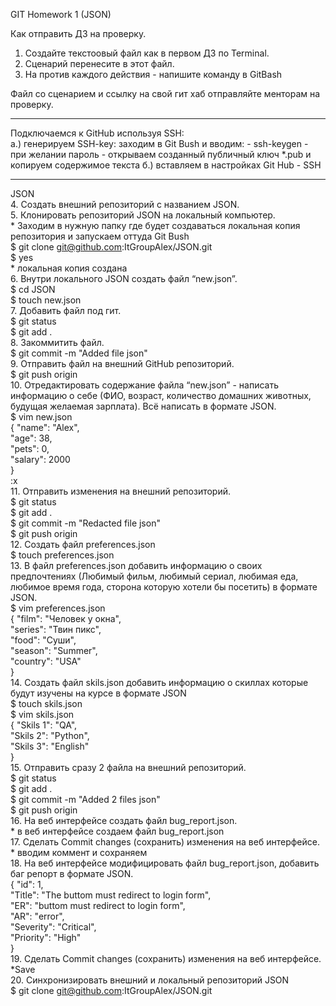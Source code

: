 GIT Homework 1 (JSON)

Как отправить ДЗ на проверку.  
 1. Создайте текстоовый файл как в первом ДЗ по Terminal.  
 2. Сценарий перенесите в этот файл.  
 3. На против каждого действия - напишите команду в GitBash  

Файл со сценарием и ссылку на свой гит хаб отправляйте менторам на проверку.
  


_________________________________________________________________________________
Подключаемся к GitHub используя SSH:   
a.) генерируем SSH-key: заходим в Git Bush и вводим:   	- ssh-keygen 
						  	- при желании пароль
						  	- открываем созданный публичный ключ *.pub и копируем содержимое текста
б.) вставляем в настройках Git Hub - SSH  
_________________________________________________________________________________  




JSON  
 4. Создать внешний репозиторий c названием JSON.  
 5. Клонировать репозиторий JSON на локальный компьютер.  
	* Заходим в нужную папку где будет создаваться локальная копия репозитория и запускаем оттуда Git Bush  
	$ git clone git@github.com:ItGroupAlex/JSON.git  
	$ yes  
	* локальная копия создана  
 6. Внутри локального JSON создать файл “new.json”.  
	$ cd JSON  
	$ touch new.json  
 7. Добавить файл под гит.  
	$ git status  
	$ git add .  
 8. Закоммитить файл.  
	$ git commit -m "Added file json"  
 9. Отправить файл на внешний GitHub репозиторий.  
	$ git push origin  
 10. Отредактировать содержание файла “new.json” - написать информацию о себе (ФИО, возраст, количество домашних животных, будущая желаемая зарплата). Всё написать в формате JSON.  
	$ vim new.json  
	{ "name": "Alex",   
	"age": 38,   
	"pets": 0,   
	"salary": 2000   
	}  
	:x  
 11. Отправить изменения на внешний репозиторий.  
	$ git status  
	$ git add .  
	$ git commit -m "Redacted file json"  
	$ git push origin  
 12. Создать файл preferences.json  
	$ touch preferences.json  
 13. В файл preferences.json добавить информацию о своих предпочтениях (Любимый фильм, любимый сериал, любимая еда, любимое время года, сторона которую хотели бы посетить) в формате JSON.  
	$ vim preferences.json  
	{ "film": "Человек у окна",  
        "series": "Твин пикс",  
        "food": "Суши",  
        "season": "Summer",  
        "country": "USA"  
	}  
 14. Создать файл skils.json добавить информацию о скиллах которые будут изучены на курсе в формате JSON  
	$ touch skils.json  
	$ vim skils.json  
	{ "Skils 1": "QA",  
	"Skils 2": "Python",  
	"Skils 3": "English"  
	}  
 15. Отправить сразу 2 файла на внешний репозиторий.  
	$ git status  
	$ git add .  
	$ git commit -m "Added 2 files json"  
	$ git push origin  
 16. На веб интерфейсе создать файл bug_report.json.  
	* в веб интерфейсе создаем файл bug_report.json  
 17. Сделать Commit changes (сохранить) изменения на веб интерфейсе.  
	* вводим коммент и сохраняем  
 18. На веб интерфейсе модифицировать файл bug_report.json, добавить баг репорт в формате JSON.  
	{ "id": 1,  
 	"Title": "The buttom <Login> must redirect to login form",  
 	"ER": "buttom <Login> must redirect to login form",  
 	"AR": "error",  
	 "Severity": "Critical",  
 	"Priority": "High"  
	}  
 19. Сделать Commit changes (сохранить) изменения на веб интерфейсе.  
	*Save  
 20. Синхронизировать внешний и локальный репозиторий JSON  
	$ git clone git@github.com:ItGroupAlex/JSON.git  
